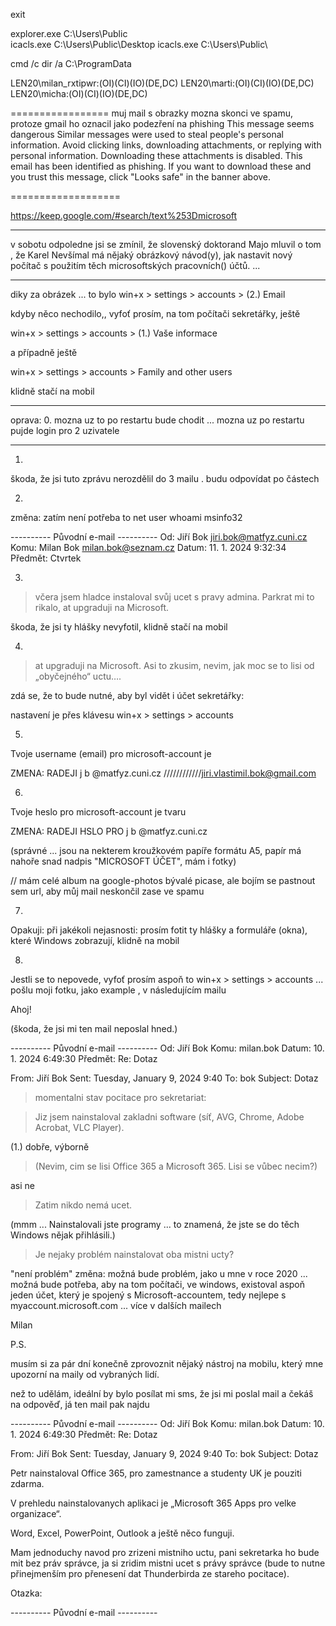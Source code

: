 
exit





explorer.exe  C:\Users\Public\
icacls.exe C:\Users\Public\Desktop
icacls.exe C:\Users\Public\

cmd /c dir /a C:\ProgramData




LEN20\milan_rxtipwr:(OI)(CI)(IO)(DE,DC)
LEN20\marti:(OI)(CI)(IO)(DE,DC)
LEN20\micha:(OI)(CI)(IO)(DE,DC)




=================
muj mail s obrazky mozna skonci ve spamu, protoze gmail ho oznacil jako podezření na phishing 
This message seems dangerous
Similar messages were used to steal people's personal information. Avoid clicking links, downloading attachments, or replying with personal information.
Downloading these attachments is disabled. This email has been identified as phishing. If you want to download these and you trust this message, click "Looks safe" in the banner above.


===================



https://keep.google.com/#search/text%253Dmicrosoft


--------------

v sobotu odpoledne jsi se zmínil, že slovenský doktorand Majo mluvil o tom , že Karel Nevšímal má nějaký obrázkový návod(y), jak nastavit nový počítač s použitím těch microsoftských pracovních() účtů.   ... 

-------------

diky za obrázek ... to bylo 
win+x > settings > accounts > (2.) Email

kdyby něco nechodilo,, vyfoť prosím,
na tom počítači sekretářky,  ještě 

win+x > settings > accounts > (1.) Vaše informace

a případně ještě 

win+x > settings > accounts > Family and other users

klidně stačí na mobil





-------------------------------
oprava:
0. mozna uz to po restartu bude chodit ... mozna uz po restartu pujde login pro 2 uzivatele

--------
1.
škoda, že jsi tuto zprávu nerozdělil do 3 mailu . budu odpovídat po částech

2.
změna: zatím není potřeba to 
net user
whoami
msinfo32

---------- Původní e-mail ----------
Od: Jiří Bok <jiri.bok@matfyz.cuni.cz>
Komu: Milan Bok <milan.bok@seznam.cz>
Datum: 11. 1. 2024 9:32:34
Předmět: Ctvrtek

3.
>  včera jsem hladce instaloval svůj ucet s pravy admina. Parkrat mi to rikalo, at upgraduji na Microsoft.

škoda, že jsi ty hlášky nevyfotil, klidně stačí na mobil

4.
> at upgraduji na Microsoft.
> Asi to zkusim, nevim, jak moc se to lisi od „obyčejného“ uctu….

zdá se, že to bude nutné, aby byl vidět i účet sekretářky:

nastavení je přes klávesu win+x > settings > accounts

5.
Tvoje username (email)  pro microsoft-account je 

ZMENA: RADEJI j b @matfyz.cuni.cz
////////////jiri.vlastimil.bok@gmail.com

6.
Tvoje heslo pro microsoft-account je tvaru

ZMENA: RADEJI HSLO PRO  j b @matfyz.cuni.cz

(správné ... jsou na nekterem kroužkovém papíře formátu A5, papír má nahoře snad nadpis "MICROSOFT ÚČET", mám i fotky)

// mám celé album na google-photos bývalé picase, ale bojím se pastnout sem url, aby můj mail neskončil zase ve spamu

7.
Opakuji:
při jakékoli nejasnosti: prosím fotit ty hlášky a formuláře (okna), které  Windows zobrazují, klidně na mobil

8.
Jestli se to nepovede, vyfoť prosím aspoň to 
win+x > settings > accounts
... pošlu moji fotku, jako example , v následujícím mailu



Ahoj!

(škoda, že jsi mi ten mail neposlal hned.)


---------- Původní e-mail ----------
Od: Jiří Bok
Komu: milan.bok
Datum: 10. 1. 2024 6:49:30
Předmět: Re: Dotaz

From: Jiří Bok
Sent: Tuesday, January 9, 2024 9:40
To: bok
Subject: Dotaz

> momentalni stav pocitace pro sekretariat:

> Jiz jsem nainstaloval zakladni software (síť, AVG, Chrome, Adobe Acrobat, VLC Player).

(1.) dobře, výborně


> (Nevim, cim se lisi Office 365 a Microsoft 365. Lisi se vůbec necim?)

asi ne


> Zatim nikdo nemá ucet.

(mmm ... Nainstalovali jste programy ... to znamená, že jste se do těch Windows nějak přihlásili.)


> Je nejaky problém nainstalovat oba mistni ucty?

"není problém"
změna: možná bude problém, jako u mne v roce 2020 ... možná bude potřeba, aby na tom počítači, ve windows, existoval aspoň jeden účet, který je spojený s Microsoft-accountem, tedy nejlepe s  myaccount.microsoft.com ... více v dalších mailech

Milan




P.S.

musím si za pár dní konečně zprovoznit nějaký nástroj na mobilu, který mne upozorní na maily od vybraných lidí.

než to udělám, ideální by bylo posílat mi sms, že jsi mi poslal mail a čekáš na odpověď, já ten mail pak najdu




---------- Původní e-mail ----------
Od: Jiří Bok
Komu: milan.bok
Datum: 10. 1. 2024 6:49:30
Předmět: Re: Dotaz

From: Jiří Bok
Sent: Tuesday, January 9, 2024 9:40
To: bok
Subject: Dotaz

Petr nainstaloval Office 365, pro zamestnance a studenty UK je pouziti zdarma.


V prehledu nainstalovanych aplikaci je „Microsoft 365 Apps pro velke organizace“.

Word, Excel, PowerPoint, Outlook a ještě něco funguji.

Mam jednoduchy navod pro zrizeni mistniho uctu, pani sekretarka ho bude mit bez práv správce, ja si zridim mistni ucet s právy správce  (bude to nutne přinejmenším pro přenesení dat Thunderbirda ze stareho pocitace).

Otazka:






---------- Původní e-mail ----------
